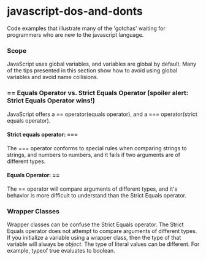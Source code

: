 javascript-dos-and-donts
========================

Code examples that illustrate many of the 'gotchas' waiting for programmers who are new to the javascript language.

### Scope

JavaScript uses global variables, and variables are global by default.  Many of the tips presented in this section show how to avoid using global variables and avoid name collisions.

### == Equals Operator vs. Strict Equals Operator (spoiler alert: Strict Equals Operator wins!) 

JavaScript offers a == operator(equals operator), and a === operator(strict equals operator).

#### Strict equals operator: === 
The === operator conforms to special rules when comparing strings to strings, and numbers to numbers, and it fails if two arguments are of different types. 

#### Equals Operator: ==
The == operator will compare arguments of different types, and it's behavior is more difficult to understand than the Strict Equals operator.

### Wrapper Classes
Wrapper classes can be confuse the Strict Equals operator.  The Strict Equals operator does not attempt to compare arguments of different types.  If you initialize a variable using a wrapper class, then the type of that variable will always be *object*.  The type of literal values can be different.  For example, typeof true evaluates to boolean.
